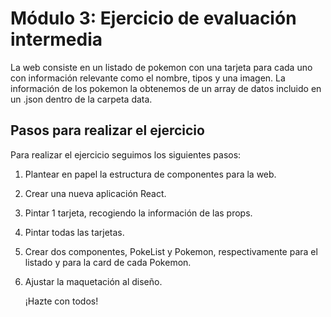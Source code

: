 # Módulo 3: Ejercicio de evaluación intermedia

La web consiste en un listado de pokemon con una tarjeta para cada uno con información relevante como el nombre, tipos y una imagen. La información de los pokemon la obtenemos de un array de datos incluido en un .json dentro de la carpeta data.

## Pasos para realizar el ejercicio

Para realizar el ejercicio seguimos los siguientes pasos:

1. Plantear en papel la estructura de componentes para la web.
2. Crear una nueva aplicación React.
3. Pintar 1 tarjeta, recogiendo la información de las props.
4. Pintar todas las tarjetas.
5. Crear dos componentes, PokeList y Pokemon, respectivamente para el listado y para la card de cada Pokemon.
6. Ajustar la maquetación al diseño.

   ¡Hazte con todos!
